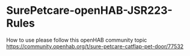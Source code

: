 # SurePetcare-openHAB-JSR223-Rules

How to use please follow this openHAB community topic
https://community.openhab.org/t/sure-petcare-catflap-pet-door/77532